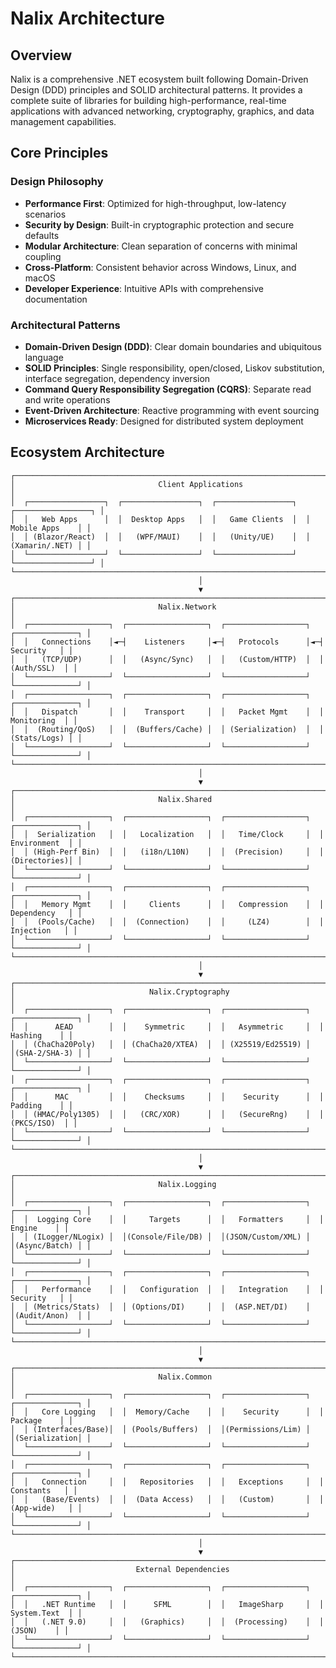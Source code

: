 # Nalix Architecture

## Overview

Nalix is a comprehensive .NET ecosystem built following Domain-Driven Design (DDD) principles and SOLID architectural patterns. It provides a complete suite of libraries for building high-performance, real-time applications with advanced networking, cryptography, graphics, and data management capabilities.

## Core Principles

### Design Philosophy

- **Performance First**: Optimized for high-throughput, low-latency scenarios
- **Security by Design**: Built-in cryptographic protection and secure defaults
- **Modular Architecture**: Clean separation of concerns with minimal coupling
- **Cross-Platform**: Consistent behavior across Windows, Linux, and macOS
- **Developer Experience**: Intuitive APIs with comprehensive documentation

### Architectural Patterns

- **Domain-Driven Design (DDD)**: Clear domain boundaries and ubiquitous language
- **SOLID Principles**: Single responsibility, open/closed, Liskov substitution, interface segregation, dependency inversion
- **Command Query Responsibility Segregation (CQRS)**: Separate read and write operations
- **Event-Driven Architecture**: Reactive programming with event sourcing
- **Microservices Ready**: Designed for distributed system deployment

## Ecosystem Architecture

```text
┌─────────────────────────────────────────────────────────────────────────────────────┐
│                                Client Applications                                  │
│  ┌─────────────────┐  ┌─────────────────┐  ┌─────────────────┐  ┌─────────────────┐ │
│  │   Web Apps      │  │  Desktop Apps   │  │   Game Clients  │  │  Mobile Apps    │ │
│  │ (Blazor/React)  │  │   (WPF/MAUI)    │  │   (Unity/UE)    │  │  (Xamarin/.NET) │ │
│  └─────────────────┘  └─────────────────┘  └─────────────────┘  └─────────────────┘ │
└─────────────────────────────────────────────────────────────────────────────────────┘
                                          │
                                          ▼
┌─────────────────────────────────────────────────────────────────────────────────────┐
│                                Nalix.Network                                        │
│  ┌──────────────────┐  ┌──────────────────┐  ┌──────────────────┐  ┌──────────────┐ │
│  │   Connections    │◄─┤    Listeners     │◄─┤   Protocols      │◄─┤   Security   │ │
│  │   (TCP/UDP)      │  │   (Async/Sync)   │  │   (Custom/HTTP)  │  │  (Auth/SSL)  │ │
│  └──────────────────┘  └──────────────────┘  └──────────────────┘  └──────────────┘ │
│  ┌──────────────────┐  ┌──────────────────┐  ┌──────────────────┐  ┌──────────────┐ │
│  │   Dispatch       │  │    Transport     │  │   Packet Mgmt    │  │  Monitoring  │ │
│  │  (Routing/QoS)   │  │  (Buffers/Cache) │  │ (Serialization)  │  │ (Stats/Logs) │ │
│  └──────────────────┘  └──────────────────┘  └──────────────────┘  └──────────────┘ │
└─────────────────────────────────────────────────────────────────────────────────────┘
                                          │
                                          ▼
┌─────────────────────────────────────────────────────────────────────────────────────┐
│                                Nalix.Shared                                         │
│  ┌──────────────────┐  ┌──────────────────┐  ┌──────────────────┐  ┌──────────────┐ │
│  │  Serialization   │  │   Localization   │  │   Time/Clock     │  │ Environment  │ │
│  │ (High-Perf Bin)  │  │   (i18n/L10N)    │  │  (Precision)     │  │ (Directories)│ │
│  └──────────────────┘  └──────────────────┘  └──────────────────┘  └──────────────┘ │
│  ┌──────────────────┐  ┌──────────────────┐  ┌──────────────────┐  ┌──────────────┐ │
│  │   Memory Mgmt    │  │     Clients      │  │   Compression    │  │ Dependency   │ │
│  │  (Pools/Cache)   │  │  (Connection)    │  │     (LZ4)        │  │  Injection   │ │
│  └──────────────────┘  └──────────────────┘  └──────────────────┘  └──────────────┘ │
└─────────────────────────────────────────────────────────────────────────────────────┘
                                          │
                                          ▼
┌─────────────────────────────────────────────────────────────────────────────────────┐
│                              Nalix.Cryptography                                     │
│  ┌──────────────────┐  ┌──────────────────┐  ┌──────────────────┐  ┌──────────────┐ │
│  │      AEAD        │  │    Symmetric     │  │   Asymmetric     │  │   Hashing    │ │
│  │ (ChaCha20Poly)   │  │ (ChaCha20/XTEA)  │  │ (X25519/Ed25519) │  │(SHA-2/SHA-3) │ │
│  └──────────────────┘  └──────────────────┘  └──────────────────┘  └──────────────┘ │
│  ┌──────────────────┐  ┌──────────────────┐  ┌──────────────────┐  ┌──────────────┐ │
│  │      MAC         │  │    Checksums     │  │    Security      │  │   Padding    │ │
│  │ (HMAC/Poly1305)  │  │   (CRC/XOR)      │  │   (SecureRng)    │  │  (PKCS/ISO)  │ │
│  └──────────────────┘  └──────────────────┘  └──────────────────┘  └──────────────┘ │
└─────────────────────────────────────────────────────────────────────────────────────┘
                                          │
                                          ▼
┌─────────────────────────────────────────────────────────────────────────────────────┐
│                                Nalix.Logging                                        │
│  ┌──────────────────┐  ┌──────────────────┐  ┌──────────────────┐  ┌──────────────┐ │
│  │  Logging Core    │  │     Targets      │  │   Formatters     │  │    Engine    │ │
│  │ (ILogger/NLogix) │  │(Console/File/DB) │  │(JSON/Custom/XML) │  │(Async/Batch) │ │
│  └──────────────────┘  └──────────────────┘  └──────────────────┘  └──────────────┘ │
│  ┌──────────────────┐  ┌──────────────────┐  ┌──────────────────┐  ┌──────────────┐ │
│  │   Performance    │  │   Configuration  │  │   Integration    │  │   Security   │ │
│  │ (Metrics/Stats)  │  │ (Options/DI)     │  │  (ASP.NET/DI)    │  │(Audit/Anon)  │ │
│  └──────────────────┘  └──────────────────┘  └──────────────────┘  └──────────────┘ │
└─────────────────────────────────────────────────────────────────────────────────────┘
                                          │
                                          ▼
┌─────────────────────────────────────────────────────────────────────────────────────┐
│                                Nalix.Common                                         │
│  ┌──────────────────┐  ┌──────────────────┐  ┌──────────────────┐  ┌──────────────┐ │
│  │   Core Logging   │  │  Memory/Cache    │  │    Security      │  │   Package    │ │
│  │ (Interfaces/Base)│  │ (Pools/Buffers)  │  │(Permissions/Lim) │  │(Serialization│ │
│  └──────────────────┘  └──────────────────┘  └──────────────────┘  └──────────────┘ │
│  ┌──────────────────┐  ┌──────────────────┐  ┌──────────────────┐  ┌──────────────┐ │
│  │   Connection     │  │   Repositories   │  │   Exceptions     │  │  Constants   │ │
│  │   (Base/Events)  │  │  (Data Access)   │  │   (Custom)       │  │ (App-wide)   │ │
│  └──────────────────┘  └──────────────────┘  └──────────────────┘  └──────────────┘ │
└─────────────────────────────────────────────────────────────────────────────────────┘
                                          │
                                          ▼
┌─────────────────────────────────────────────────────────────────────────────────────┐
│                           External Dependencies                                     │
│  ┌──────────────────┐  ┌──────────────────┐  ┌──────────────────┐  ┌──────────────┐ │
│  │   .NET Runtime   │  │      SFML        │  │   ImageSharp     │  │ System.Text  │ │
│  │   (.NET 9.0)     │  │   (Graphics)     │  │  (Processing)    │  │    (JSON)    │ │
│  └──────────────────┘  └──────────────────┘  └──────────────────┘  └──────────────┘ │
└─────────────────────────────────────────────────────────────────────────────────────┘
```
